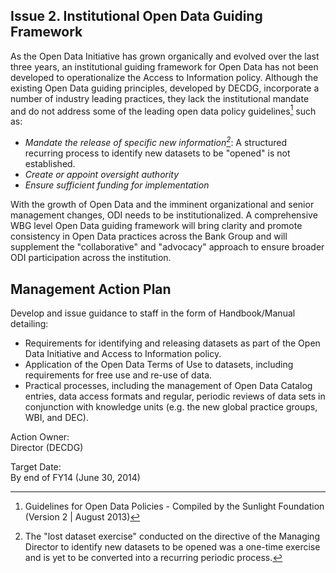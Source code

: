 ## Issue 2. Institutional Open Data Guiding Framework ##

As the Open Data Initiative has grown organically and evolved over the last three years, an institutional guiding framework for Open Data has not been developed to operationalize the Access to Information policy. Although the existing Open Data guiding principles, developed by DECDG, incorporate a number of industry leading practices, they lack the institutional mandate and do not address some of the leading open data policy guidelines[^1] such as:

* *Mandate the release of specific new information[^2]*: A structured recurring process to identify new datasets to be "opened" is not established.
* *Create or appoint oversight authority*
* *Ensure sufficient funding for implementation*

With the growth of Open Data and the imminent organizational and senior management changes, ODI needs to be institutionalized. A comprehensive WBG level Open Data guiding framework will bring clarity and promote consistency in Open Data practices across the Bank Group and will supplement the "collaborative" and "advocacy" approach to ensure broader ODI participation across the institution.


[^1]: Guidelines for Open Data Policies - Compiled by the Sunlight Foundation (Version 2 | August 2013)
[^2]: The "lost dataset exercise" conducted on the directive of the Managing Director to identify new datasets to be opened was a one-time exercise and is yet to be converted into a recurring periodic process.


## Management Action Plan ##

Develop and issue guidance to staff in the form of Handbook/Manual detailing:

* Requirements for identifying and releasing datasets as part of the Open Data Initiative and Access to Information policy.
* Application of the Open Data Terms of Use to datasets, including requirements for free use and re-use of data.
* Practical processes, including the management of Open Data Catalog entries, data access formats and regular, periodic reviews of data sets in conjunction with knowledge units (e.g. the new global practice groups, WBI, and DEC).


Action Owner:  
Director (DECDG)

Target Date:  
By end of FY14 (June 30, 2014)


